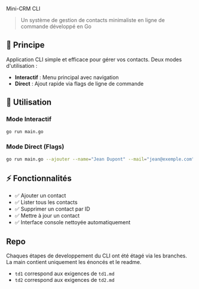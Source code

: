 Mini-CRM CLI

> Un système de gestion de contacts minimaliste en ligne de commande développé en Go

## 🎯 Principe

Application CLI simple et efficace pour gérer vos contacts. Deux modes d'utilisation :

- **Interactif** : Menu principal avec navigation
- **Direct** : Ajout rapide via flags de ligne de commande

## 🚀 Utilisation

### Mode Interactif

```bash
go run main.go
```

### Mode Direct (Flags)

```bash
go run main.go --ajouter --name="Jean Dupont" --mail="jean@exemple.com"
```

## ⚡ Fonctionnalités

- ✅ Ajouter un contact
- ✅ Lister tous les contacts
- ✅ Supprimer un contact par ID
- ✅ Mettre à jour un contact
- ✅ Interface console nettoyée automatiquement

## Repo

Chaques étapes de developpement du CLI ont été étagé via les branches.
La main contient uniquement les énoncés et le readme.

- `td1` correspond aux exigences de `td1.md`
- `td2` correspond aux exigences de `td2.md`
